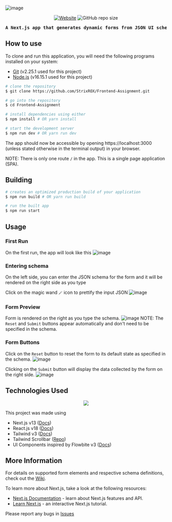 ![image](https://user-images.githubusercontent.com/40167899/209675751-e51bd43b-1ad0-4e7c-a6b0-2658a6077f18.png)

<p align="center">
  <a href="https://frontend-assignment-iota.vercel.app/"><img alt="Website" src="https://img.shields.io/website?url=https%3A%2F%2Ffrontend-assignment-iota.vercel.app%2F"></a>
  <img alt="GitHub repo size" src="https://img.shields.io/github/repo-size/strixrox/frontend-assignment">
</p>
<pre align="center" style="font-weight: bold">A Next.js app that generates dynamic forms from JSON UI schemas</pre>

## How to use
To clone and run this application, you will need the following programs installed on your system:
- [Git](https://git-scm.com/) (v2.25.1 used for this project)
- [Node.js](https://nodejs.org/en/) (v16.15.1 used for this project)
```bash
# clone the repository
$ git clone https://github.com/StrixROX/Frontend-Assignment.git

# go into the repository
$ cd Frontend-Assignment

# install dependencies using either
$ npm install # OR yarn install

# start the development server
$ npm run dev # OR yarn run dev
```
The app should now be accessible by opening https://localhost:3000 (unless stated otherwise in the terminal output) in your browser.

NOTE: There is only one route `/` in the app. This is a single page application (SPA).

## Building
```bash
# creates an optimized production build of your application
$ npm run build # OR yarn run build

# run the built app
$ npm run start
```

## Usage
### First Run
On the first run, the app will look like this
![image](https://user-images.githubusercontent.com/40167899/209680308-2c47d24a-e659-4245-8d93-781f7ba3e48b.png)

### Entering schema
On the left side, you can enter the JSON schema for the form and it will be rendered on the right side as you type

Click on the magic wand `🪄` icon to prettify the input JSON
![image](https://user-images.githubusercontent.com/40167899/209682841-38646c18-d933-4580-a028-40a51e8056af.png)

### Form Preview
Form is rendered on the right as you type the schema.
![image](https://user-images.githubusercontent.com/40167899/209682154-2a425e57-8f1a-4b7c-9266-0abc4ec08bb0.png)
NOTE: The `Reset` and `Submit` buttons appear automatically and don't need to be specified in the schema.

### Form Buttons
Click on the `Reset` button to reset the form to its default state as specified in the schema.
![image](https://user-images.githubusercontent.com/40167899/209683371-c8055e5a-8523-46d6-91b2-9a1bb56c6831.png)

Clicking on the `Submit` button will display the data collected by the form on the right side.
![image](https://user-images.githubusercontent.com/40167899/209683797-1d3b6fc6-1184-4b59-a0e9-829e635bbcd4.png)

## Technologies Used
<p align="center">
  <img src="https://user-images.githubusercontent.com/40167899/209702524-78f41e74-3f1f-4f7a-a32c-9cdfb79a8905.png" />
</p>

This project was made using
- Next.js v13 ([Docs](https://nextjs.org/docs))
- React.js v18 ([Docs](https://reactjs.org/docs/getting-started.html))
- Tailwind v3 ([Docs](https://tailwindcss.com/docs/))
- Tailwind Scrollbar ([Repo](https://github.com/adoxography/tailwind-scrollbar))
- UI Components inspired by Flowbite v3 ([Docs](https://flowbite.com/docs/))

## More Information
For details on supported form elements and respective schema definitions, check out the [Wiki](https://github.com/StrixROX/Frontend-Assignment/wiki).

To learn more about Next.js, take a look at the following resources:

- [Next.js Documentation](https://nextjs.org/docs) - learn about Next.js features and API.
- [Learn Next.js](https://nextjs.org/learn) - an interactive Next.js tutorial.

Please report any bugs in [Issues](https://github.com/StrixROX/Frontend-Assignment/issues)
